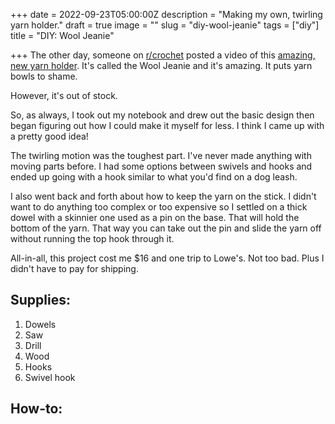 +++
date = 2022-09-23T05:00:00Z
description = "Making my own, twirling yarn holder."
draft = true
image = ""
slug = "diy-wool-jeanie"
tags = ["diy"]
title = "DIY: Wool Jeanie"

+++
The other day, someone on [r/crochet](https://www.reddit.com/r/crochet) posted a video of this [amazing, new yarn holder](https://www.woolwarehouse.co.uk/accessories/the-wool-jeanie). It's called the Wool Jeanie and it's amazing. It puts yarn bowls to shame.

However, it's out of stock.

So, as always, I took out my notebook and drew out the basic design then began figuring out how I could make it myself for less. I think I came up with a pretty good idea!

The twirling motion was the toughest part. I've never made anything with moving parts before. I had some options between swivels and hooks and ended up going with a hook similar to what you'd find on a dog leash.

I also went back and forth about how to keep the yarn on the stick. I didn't want to do anything too complex or too expensive so I settled on a thick dowel with a skinnier one used as a pin on the base. That will hold the bottom of the yarn. That way you can take out the pin and slide the yarn off without running the top hook through it.

All-in-all, this project cost me $16 and one trip to Lowe's. Not too bad. Plus I didn't have to pay for shipping.

## Supplies:

1. Dowels
2. Saw
3. Drill
4. Wood
5. Hooks
6. Swivel hook

## How-to: